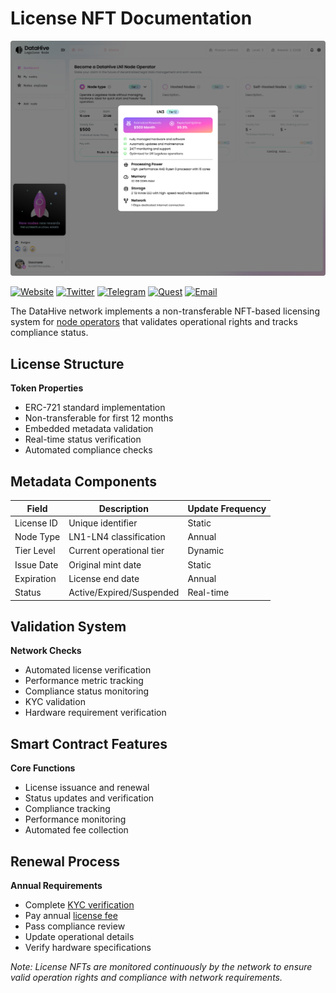 # License NFT Documentation

![alt text](<Node specs.png>)

[![Website](https://img.shields.io/badge/Register-DataHive_Nodes-blue)](https://www.datahive.network/nodes)
[![Twitter](https://img.shields.io/badge/Twitter-DataHive-blue)](https://x.com/getdatahive)
[![Telegram](https://img.shields.io/badge/Telegram-DataHive-blue)](https://t.me/datahiveofficial)
[![Quest](https://img.shields.io/badge/Quest-DataHive-blue)](https://quest.intract.io/project/datahive-h_lpnt)
[![Email](https://img.shields.io/badge/Email-team@datahive.network-blue)](mailto:team@datahive.network)

The DataHive network implements a non-transferable NFT-based licensing system for [node operators](/docs/onboarding/nodes.md) that validates operational rights and tracks compliance status.

## License Structure

**Token Properties**
- ERC-721 standard implementation
- Non-transferable for first 12 months
- Embedded metadata validation
- Real-time status verification
- Automated compliance checks

## Metadata Components

| Field | Description | Update Frequency |
|-------|-------------|------------------|
| License ID | Unique identifier | Static |
| Node Type | LN1-LN4 classification | Annual |
| Tier Level | Current operational tier | Dynamic |
| Issue Date | Original mint date | Static |
| Expiration | License end date | Annual |
| Status | Active/Expired/Suspended | Real-time |

## Validation System

**Network Checks**
- Automated license verification
- Performance metric tracking
- Compliance status monitoring
- KYC validation
- Hardware requirement verification

## Smart Contract Features

**Core Functions**
- License issuance and renewal
- Status updates and verification
- Compliance tracking
- Performance monitoring
- Automated fee collection

## Renewal Process

**Annual Requirements**
- Complete [KYC verification](/docs/onboarding/kyc.md)
- Pay annual [license fee](/docs/onboarding/fees.md)
- Pass compliance review
- Update operational details
- Verify hardware specifications

*Note: License NFTs are monitored continuously by the network to ensure valid operation rights and compliance with network requirements.*

